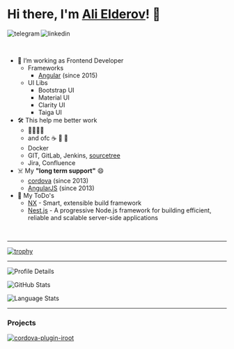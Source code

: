 # Hi there, I'm [Ali Elderov](https://cyberkatze.de)! 👋

<p>
    <a href="https://t.me/ngSamurai">
        <img align="left" alt="telegram" src="https://img.shields.io/badge/telegram-blue?logo=telegram&style=for-the-badge" />
    </a>
&nbsp;&nbsp;
    <a href="https://www.linkedin.com/in/alielderov/">
        <img align="left" alt="linkedin" src="https://img.shields.io/badge/LinkedIn-0A66C2?logo=LinkedIn&style=for-the-badge" />
    </a>
<p/>

<br/>

- 🌱 I’m working as Frontend Developer
    - Frameworks
        - [Angular][angular] (since 2015)
    - UI Libs
        - Bootstrap UI
        - Material UI
        - Clarity UI
        - Taiga UI    
- 🛠 This help me better work
    - 👨‍👩‍👧‍👦
    - and ofc ☕ 🍪 🛌 
    - Docker
    - GIT, GitLab, Jenkins, [sourcetree][sourcetree]
    - Jira, Confluence
- ☠️ My **"long term support"** 😄
    - [cordova][cordova] (since 2013)
    - [AngularJS][angularJS] (since 2013)
- 📆 My ToDo's
    - [NX][nx] - Smart, extensible build framework
    - [Nest.js][nestJS] - A progressive Node.js framework for building efficient, reliable and scalable server-side applications

<br/>

----

[![trophy](https://github-profile-trophy.vercel.app/?username=WuglyakBolgoink&column=4&margin-w=15&margin-h=15&theme=matrix)](https://github-profile-trophy.vercel.app/?username=WuglyakBolgoink&column=4&margin-w=15&margin-h=15&theme=matrix)

----

![Profile Details](https://github-profile-summary-cards.vercel.app/api/cards/profile-details?username=WuglyakBolgoink&theme=dracula)

![GitHub Stats](https://github-readme-stats.vercel.app/api?username=WuglyakBolgoink&show_icons=true&theme=synthwave)

![Language Stats](https://github-readme-stats.vercel.app/api/top-langs/?username=WuglyakBolgoink&layout=compact&theme=synthwave)

----

### Projects

[![cordova-plugin-iroot](https://github-readme-stats.vercel.app/api/pin/?username=WuglyakBolgoink&repo=cordova-plugin-iroot&theme=synthwave)](https://github.com/WuglyakBolgoink/cordova-plugin-iroot)


[cordova]: https://cordova.apache.org  "cordova"
[angularJS]: https://angularjs.org/ "angularJS"
[angular]: https://angular.io/ "angular"

[sourcetree]: https://www.sourcetreeapp.com/ "A free Git client for Windows and Mac"

[nx]: https://nx.dev/ "Smart, extensible build framework"
[nestJS]: https://nestjs.com/ "A progressive Node.js framework for building efficient, reliable and scalable server-side applications."
